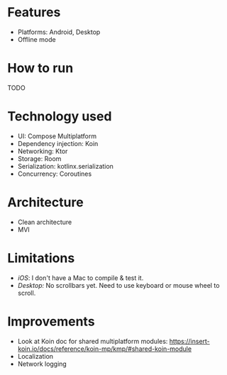 # Features
- Platforms: Android, Desktop
- Offline mode

# How to run
TODO

# Technology used

- UI: Compose Multiplatform
- Dependency injection: Koin
- Networking: Ktor
- Storage: Room
- Serialization: kotlinx.serialization
- Concurrency: Coroutines

# Architecture

- Clean architecture
- MVI

# Limitations

- *iOS*: I don't have a Mac to compile & test it.
- *Desktop:* No scrollbars yet. Need to use keyboard or mouse wheel to scroll.

# Improvements
- Look at Koin doc for shared multiplatform modules: https://insert-koin.io/docs/reference/koin-mp/kmp/#shared-koin-module
- Localization
- Network logging